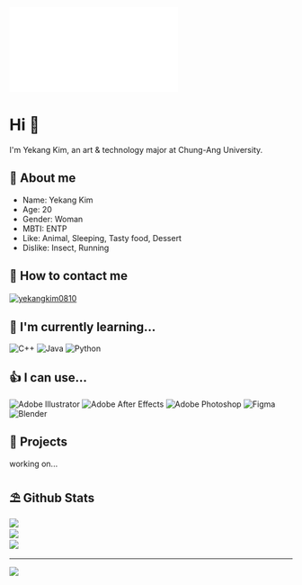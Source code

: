 ![banner](./images/banner.pdf)

# Hi 👋
I'm Yekang Kim, an art & technology major at Chung-Ang University.

## 🙂 About me
- Name: Yekang Kim
- Age: 20
- Gender: Woman
- MBTI: ENTP
- Like: Animal, Sleeping, Tasty food, Dessert
- Dislike: Insect, Running

## 📌 How to contact me
<a href="https://instagram.com/yekangkim0810" target="blank"><img align="center" src="https://raw.githubusercontent.com/rahuldkjain/github-profile-readme-generator/master/src/images/icons/Social/instagram.svg" alt="yekangkim0810" height="30" width="40" /></a>
</p>  

## 🍑 I'm currently learning...
![C++](https://img.shields.io/badge/c++-%2300599C.svg?style=for-the-badge&logo=c%2B%2B&logoColor=white) ![Java](https://img.shields.io/badge/java-%23ED8B00.svg?style=for-the-badge&logo=openjdk&logoColor=white) ![Python](https://img.shields.io/badge/python-3670A0?style=for-the-badge&logo=python&logoColor=ffdd54) 

## 👍 I can use...
![Adobe Illustrator](https://img.shields.io/badge/adobe%20illustrator-%23FF9A00.svg?style=for-the-badge&logo=adobe%20illustrator&logoColor=white) ![Adobe After Effects](https://img.shields.io/badge/Adobe%20After%20Effects-9999FF.svg?style=for-the-badge&logo=Adobe%20After%20Effects&logoColor=white) ![Adobe Photoshop](https://img.shields.io/badge/adobe%20photoshop-%2331A8FF.svg?style=for-the-badge&logo=adobe%20photoshop&logoColor=white) ![Figma](https://img.shields.io/badge/figma-%23F24E1E.svg?style=for-the-badge&logo=figma&logoColor=white) ![Blender](https://img.shields.io/badge/blender-%23F5792A.svg?style=for-the-badge&logo=blender&logoColor=white)

## 🐹 Projects
working on...

## ⛱ Github Stats
![](https://github-readme-stats.vercel.app/api?username=kim-0810&theme=rose&hide_border=false&include_all_commits=false&count_private=false)<br/>
![](https://github-readme-streak-stats.herokuapp.com/?user=kim-0810&theme=rose&hide_border=false)<br/>
![](https://github-readme-stats.vercel.app/api/top-langs/?username=kim-0810&theme=rose&hide_border=false&include_all_commits=false&count_private=false&layout=compact)

---
[![](https://visitcount.itsvg.in/api?id=kim-0810&icon=3&color=5)](https://visitcount.itsvg.in)
